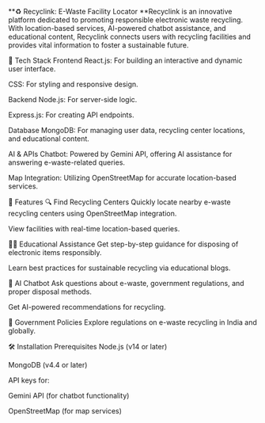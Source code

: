 **♻️ Recyclink: E-Waste Facility Locator
**Recyclink is an innovative platform dedicated to promoting responsible electronic waste recycling. With location-based services, AI-powered chatbot assistance, and educational content, Recyclink connects users with recycling facilities and provides vital information to foster a sustainable future.

🚀 Tech Stack
Frontend
React.js: For building an interactive and dynamic user interface.

CSS: For styling and responsive design.

Backend
Node.js: For server-side logic.

Express.js: For creating API endpoints.

Database
MongoDB: For managing user data, recycling center locations, and educational content.

AI & APIs
Chatbot: Powered by Gemini API, offering AI assistance for answering e-waste-related queries.

Map Integration: Utilizing OpenStreetMap for accurate location-based services.

🌟 Features
🔍 Find Recycling Centers
Quickly locate nearby e-waste recycling centers using OpenStreetMap integration.

View facilities with real-time location-based queries.

🧑‍🏫 Educational Assistance
Get step-by-step guidance for disposing of electronic items responsibly.

Learn best practices for sustainable recycling via educational blogs.

🤖 AI Chatbot
Ask questions about e-waste, government regulations, and proper disposal methods.

Get AI-powered recommendations for recycling.

📜 Government Policies
Explore regulations on e-waste recycling in India and globally.

🛠️ Installation
Prerequisites
Node.js (v14 or later)

MongoDB (v4.4 or later)

API keys for:

Gemini API (for chatbot functionality)

OpenStreetMap (for map services)
